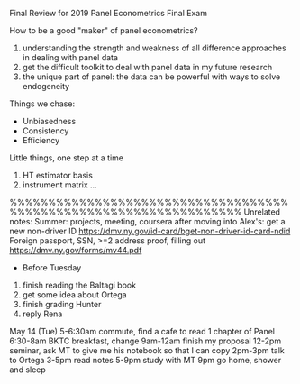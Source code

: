 Final Review for 2019 Panel Econometrics Final Exam

How to be a good "maker" of panel econometrics?
1. understanding the strength and weakness of all difference approaches in dealing with panel data
2. get the difficult toolkit to deal with panel data in my future research
3. the unique part of panel: the data can be powerful with ways to solve endogeneity

Things we chase:
- Unbiasedness
- Consistency
- Efficiency

Little things, one step at a time
1. HT estimator basis
2. instrument matrix
...


%%%%%%%%%%%%%%%%%%%%%%%%%%%%%%%%%%%%%%%%%%%%%%%%%%%%%%%%%%%%%%%%%%
Unrelated notes:
Summer: projects, meeting, coursera
after moving into Alex's: get a new non-driver ID
https://dmv.ny.gov/id-card/bget-non-driver-id-card-ndid
Foreign passport, SSN, >=2 address proof, filling out https://dmv.ny.gov/forms/mv44.pdf

- Before Tuesday
1. finish reading the Baltagi book
2. get some idea about Ortega
3. finish grading Hunter
4. reply Rena


May 14 (Tue)
5-6:30am commute, find a cafe to read 1 chapter of Panel
6:30-8am BKTC
breakfast, change
9am-12am finish my proposal
12-2pm seminar, ask MT to give me his notebook so that I can copy
2pm-3pm talk to Ortega
3-5pm read notes
5-9pm study with MT
9pm go home, shower and sleep
